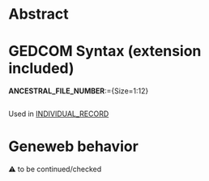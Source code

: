 ﻿# Abstract

# GEDCOM Syntax (extension included)

**ANCESTRAL_FILE_NUMBER**:={Size=1:12}
<pre>
</pre>
Used in <a href=Ged.INDIVIDUAL_RECORD>INDIVIDUAL_RECORD</a><br />

# Geneweb behavior


:warning: to be continued/checked

